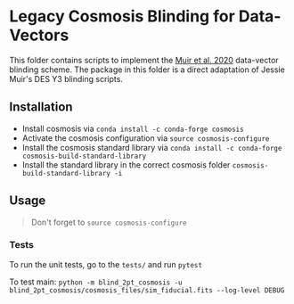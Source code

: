 # Legacy Cosmosis Blinding for Data-Vectors

This folder contains scripts to implement the [Muir et al. 2020](https://arxiv.org/abs/1911.05929) data-vector blinding scheme.
The package in this folder is a direct adaptation of Jessie Muir's DES Y3 blinding scripts.

## Installation
- Install cosmosis via `conda install -c conda-forge cosmosis`
- Activate the cosmosis configuration via `source cosmosis-configure`
- Install the cosmosis standard library via `conda install -c conda-forge cosmosis-build-standard-library`
- Install the standard library in the correct cosmosis folder `cosmosis-build-standard-library -i`

## Usage
> Don't forget to `source cosmosis-configure`
### Tests
To run the unit tests, go to the `tests/` and run `pytest`

To test main: `python -m blind_2pt_cosmosis -u blind_2pt_cosmosis/cosmosis_files/sim_fiducial.fits --log-level DEBUG`